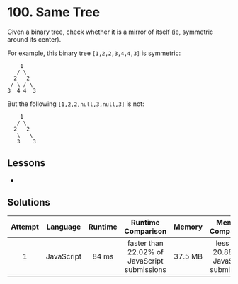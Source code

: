 # 100. Same Tree

Given a binary tree, check whether it is a mirror of itself (ie, symmetric around its center).

For example, this binary tree `[1,2,2,3,4,4,3]` is symmetric:

```
    1
   / \
  2   2
 / \ / \
3  4 4  3
```

But the following `[1,2,2,null,3,null,3]` is not:

```
    1
   / \
  2   2
   \   \
   3    3
```

## Lessons

-

## Solutions

|Attempt|Language|Runtime|Runtime Comparison|Memory|Memory Comparison|
|:-:|:-:|:-:|:-:|:-:|:-:|
|1|JavaScript|84 ms|faster than 22.02% of JavaScript submissions|37.5 MB|less than 20.88% of JavaScript submissions|
